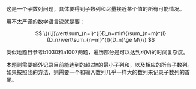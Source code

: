 <!--
2020-04-25 01:46:01 +0800
subsequence
-->

这是一个子数列问题，具体要得到子数列和尽量接近某个值的所有可能情况。

用不太严谨的数学语言说就是要：

$$ \{(i,j)\vert\sum_{n=i}^{j}D_n=min\{\sum_{n=m}^{l}{D_n}\vert\sum_{n=m}^{l}{D_n}\ge M\}\} $$

类似地题目参考b1030和a1007两题，遍历部分是可以达到$\mathcal{O}(N)$的时间复杂度。

本题则需要额外记录目前能达到的超过`M`的最小子列和，以及相应的所有子数列。如果按照我的方法，则需要一个和输入数列几乎一样大的数列来记录子数列的首尾。
